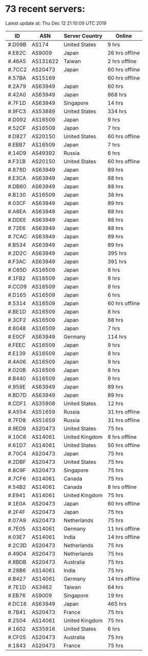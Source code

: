 # 73 recent servers:

Latest update at: Thu Dec 12 21:10:09 UTC 2019

| ID | ASN | Server Country | Online |
| -- | --- | -------------- | ------ |
| #.D09B | AS174 | United States | 9 hrs |
| #.E82C | AS9009 | Japan | 26 hrs offline |
| #.46A5 | AS131622 | Taiwan | 2 hrs offline |
| #.7CC2 | AS20473 | Japan | 60 hrs offline |
| #.57BA | AS15169 |  | 60 hrs offline |
| #.2A79 | AS63949 | Japan | 60 hrs |
| #.42A0 | AS63949 | Japan | 868 hrs |
| #.7F1D | AS63949 | Singapore | 14 hrs |
| #.9FC3 | AS53889 | United States | 334 hrs |
| #.D092 | AS16509 | Japan | 9 hrs |
| #.52CF | AS16509 | Japan | 7 hrs |
| #.D827 | AS20150 | United States | 60 hrs offline |
| #.EBB7 | AS16509 | Japan | 7 hrs |
| #.14D9 | AS49392 | Russia | 6 hrs |
| #.F31B | AS20150 | United States | 60 hrs offline |
| #.878D | AS63949 | Japan | 89 hrs |
| #.E3CA | AS63949 | Japan | 88 hrs |
| #.DB60 | AS63949 | Japan | 88 hrs |
| #.B130 | AS16509 | Japan | 38 hrs |
| #.03CF | AS63949 | Japan | 89 hrs |
| #.A6EA | AS63949 | Japan | 88 hrs |
| #.DDEE | AS63949 | Japan | 88 hrs |
| #.72E6 | AS63949 | Japan | 88 hrs |
| #.7CAC | AS63949 | Japan | 89 hrs |
| #.B534 | AS63949 | Japan | 89 hrs |
| #.2D2C | AS63949 | Japan | 395 hrs |
| #.F3AC | AS63949 | Japan | 391 hrs |
| #.C65D | AS16509 | Japan | 8 hrs |
| #.1FB2 | AS16509 | Japan | 8 hrs |
| #.CC09 | AS16509 | Japan | 8 hrs |
| #.D165 | AS16509 | Japan | 6 hrs |
| #.5314 | AS16509 | Japan | 60 hrs offline |
| #.BE1D | AS16509 | Japan | 8 hrs |
| #.3CF2 | AS16509 | Japan | 88 hrs |
| #.6048 | AS16509 | Japan | 7 hrs |
| #.E0CF | AS63949 | Germany | 114 hrs |
| #.FEEC | AS16509 | Japan | 9 hrs |
| #.E139 | AS16509 | Japan | 8 hrs |
| #.4A06 | AS16509 | Japan | 9 hrs |
| #.020B | AS16509 | Japan | 8 hrs |
| #.B440 | AS16509 | Japan | 9 hrs |
| #.959E | AS63949 | Japan | 89 hrs |
| #.BD7D | AS63949 | Japan | 89 hrs |
| #.CDF1 | AS35908 | United States | 12 hrs |
| #.A554 | AS51659 | Russia | 31 hrs offline |
| #.7FD8 | AS51659 | Russia | 31 hrs offline |
| #.9ED9 | AS20473 | United States | 75 hrs |
| #.10C6 | AS14061 | United Kingdom | 8 hrs offline |
| #.61D7 | AS14061 | United States | 50 hrs offline |
| #.70C4 | AS20473 | Japan | 75 hrs |
| #.2DBF | AS20473 | United States | 75 hrs |
| #.8C9F | AS20473 | Singapore | 75 hrs |
| #.7CF6 | AS14061 | Canada | 75 hrs |
| #.54B2 | AS14061 | Canada | 8 hrs offline |
| #.E941 | AS14061 | United Kingdom | 75 hrs |
| #.1E0A | AS20473 | Japan | 60 hrs offline |
| #.2F4F | AS20473 | Japan | 75 hrs |
| #.07A9 | AS20473 | Netherlands | 75 hrs |
| #.7E05 | AS14061 | Germany | 11 hrs offline |
| #.03E7 | AS14061 | India | 14 hrs offline |
| #.2C3D | AS20473 | Netherlands | 75 hrs |
| #.49D4 | AS20473 | Netherlands | 75 hrs |
| #.8BDB | AS20473 | Australia | 75 hrs |
| #.28B6 | AS14061 | India | 75 hrs |
| #.B427 | AS14061 | Germany | 14 hrs offline |
| #.7E1D | AS3462 | Taiwan | 64 hrs |
| #.EB76 | AS9009 | Singapore | 19 hrs |
| #.DC16 | AS63949 | Japan | 465 hrs |
| #.7B41 | AS20473 | France | 75 hrs |
| #.2504 | AS14061 | United Kingdom | 75 hrs |
| #.1602 | AS35916 | United States | 6 hrs |
| #.CF05 | AS20473 | Australia | 75 hrs |
| #.1843 | AS20473 | France | 75 hrs |

